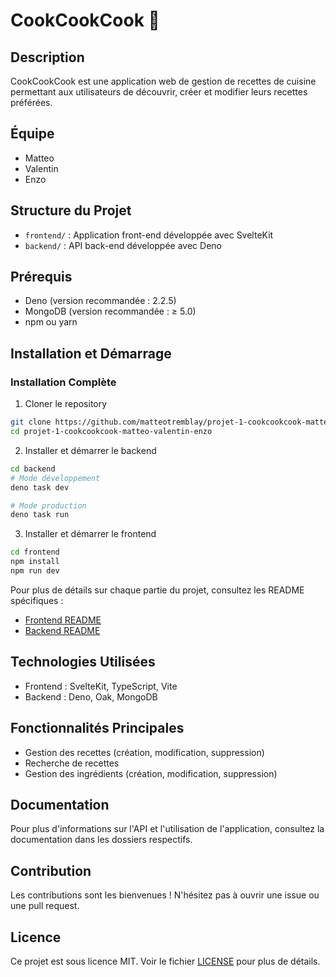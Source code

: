 # CookCookCook 🍳

## Description

CookCookCook est une application web de gestion de recettes de cuisine permettant aux utilisateurs de découvrir, créer
et modifier leurs recettes préférées.

## Équipe

-   Matteo
-   Valentin
-   Enzo

## Structure du Projet

-   `frontend/` : Application front-end développée avec SvelteKit
-   `backend/` : API back-end développée avec Deno

## Prérequis

-   Deno (version recommandée : 2.2.5)
-   MongoDB (version recommandée : ≥ 5.0)
-   npm ou yarn

## Installation et Démarrage

### Installation Complète

1. Cloner le repository

```bash
git clone https://github.com/matteotremblay/projet-1-cookcookcook-matteo-valentin-enzo.git
cd projet-1-cookcookcook-matteo-valentin-enzo
```

2. Installer et démarrer le backend

```bash
cd backend
# Mode développement
deno task dev

# Mode production
deno task run
```

3. Installer et démarrer le frontend

```bash
cd frontend
npm install
npm run dev
```

Pour plus de détails sur chaque partie du projet, consultez les README spécifiques :

-   [Frontend README](./frontend/README.md)
-   [Backend README](./backend/README.md)

## Technologies Utilisées

-   Frontend : SvelteKit, TypeScript, Vite
-   Backend : Deno, Oak, MongoDB

## Fonctionnalités Principales

-   Gestion des recettes (création, modification, suppression)
-   Recherche de recettes
-   Gestion des ingrédients (création, modification, suppression)

## Documentation

Pour plus d'informations sur l'API et l'utilisation de l'application, consultez la documentation dans les dossiers
respectifs.

## Contribution

Les contributions sont les bienvenues ! N'hésitez pas à ouvrir une issue ou une pull request.

## Licence

Ce projet est sous licence MIT. Voir le fichier [LICENSE](./LICENSE) pour plus de détails.
